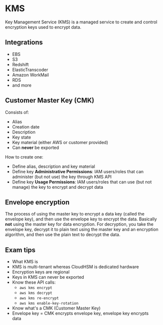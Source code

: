 # KMS
Key Management Service (KMS) is a managed service to create and control encryption keys used to encrypt data.

## Integrations
* EBS
* S3
* Redshift
* ElasticTranscoder
* Amazon WorkMail 
* RDS
* and more

## Customer Master Key (CMK)
Consists of: 
* Alias
* Creation date 
* Description
* Key state
* Key material (either AWS or customer provided)
* Can **never** be exported

How to create one: 
* Define alias, description and key material
* Define key **Administrative Permissions**: IAM users/roles that can administer (but not use) the key through KMS API
* Define key **Usage Permissions**: IAM users/roles that can use (but not manage) the key to encrypt and decrypt data

## Envelope encryption 
The process of using the master key to encrypt a data key (called the envelope key), and then use the envelope key to encrypt the data. Basically **not** using the master key for data encryption. For decryption, you take the envelope key, decrypt it to plain text using the master key and an encryption algorithm, and then use the plain text to decrypt the data.

## Exam tips
* What KMS is 
* KMS is multi-tenant whereas CloudHSM is dedicated hardware
* Encryption keys are regional 
* Keys in KMS can never be exported
* Know these API calls: 
  * `aws kms encrypt`
  * `aws kms decrypt`
  * `aws kms re-encrypt`
  * `aws kms enable-key-rotation`
* Know what's a CMK (Customer Master Key) 
* Envelope key = CMK encrypts envelope key, envelope key encrypts data